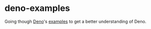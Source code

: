 # deno-examples

Going though [Deno](https://deno.com/runtime)'s [examples](https://deno.com/manual@v1.34.2/examples) to get a better understanding of Deno.
